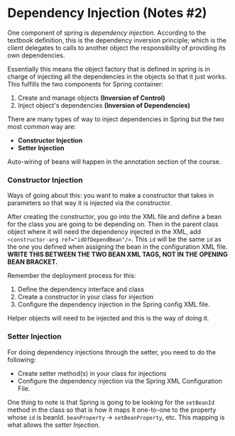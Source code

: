 # Dependency Injection (Notes #2)

One component of spring is *dependency injection*. According to the textbook definition, this is the dependency inversion principle; which is the client delegates to calls to another object the responsibility of providing its own dependencies.

Essentially this means the object factory that is defined in spring is in charge of injecting all the dependencies in the objects so that it just works. This fulfills the two components for Spring container:
1) Create and manage objects **(Inversion of Control)**
2) Inject object's dependencies **(Inversion of Dependencies)**

There are many types of way to inject dependencies in Spring but the two most common way are:
- **Constructor Injection**
- **Setter Injection**

Auto-wiring of beans will happen in the annotation section of the course.
### Constructor Injection
Ways of going about this: you want to make a constructor that takes in parameters so that way it is injected via the constructor.

After creating the constructor, you go into the XML file and define a bean for the class you are going to be depending on. Then in the parent class object where it will need the dependency injected in the XML, add ```<constructor-arg ref="idOfDependBean"/>```. This ``id`` will be the same ``id`` as the one you defined when assigning the bean in the configuration XML file. **WRITE THIS BETWEEN THE TWO BEAN XML TAGS, NOT IN THE OPENING BEAN BRACKET.**

Remember the deployment process for this:
1) Define the dependency interface and class
2) Create a constructor in your class for injection
3) Configure the dependency injection in the Spring config XML file.

Helper objects will need to be injected and this is the way of doing it.

### Setter Injection

For doing dependency injections through the setter, you need to do the following:
- Create setter method(s) in your class for injections
- Configure the dependency injection via the Spring XML Configuration File.

One thing to note is that Spring is going to be looking for the ```setBeanId``` method in the class so that is how it maps it one-to-one to the property whose ``id`` is beanId. ``beanProperty`` -> ``setBeanProperty``, etc. This mapping is what allows the *setter Injection*.
